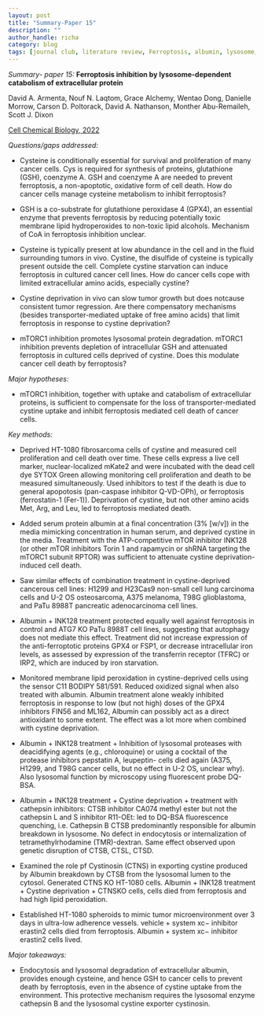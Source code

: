 ```yaml
---
layout: post
title: "Summary-Paper 15"
description: ""
author_handle: richa
category: blog
tags: [journal club, literature review, Ferroptosis, albumin, lysosome, glutathione, GSH, GPX4, Cysteine, Cystine, erastin, xc− cystine/glutamate antiporter, mTORC1, cathepsin B, cystinosin, HT-1080 fibrosarcoma cells, pan-caspase inhibitor Q-VD-OPh, ferrostatin-1 (Fer-1), mTOR inhibitor INK128, Torin 1, rapamycin, FIN56, ML162, C11 BODIPY 581/591, DQ-BSA, CTSB inhibitor CA074 methyl ester, cathepsin L and S inhibitor R11-OEt, tetramethylrhodamine (TMR)-dextran,     ]
---
```

*Summary- paper 15:*
 **Ferroptosis inhibition by lysosome-dependent catabolism of extracellular protein**

David A. Armenta, Nouf N. Laqtom, Grace Alchemy, Wentao Dong, Danielle Morrow, Carson D. Poltorack, David A. Nathanson, Monther Abu-Remaileh, Scott J. Dixon

[Cell Chemical Biology, 2022](https://www.sciencedirect.com/science/article/abs/pii/S2451945622003609)


*Questions/gaps addressed:* 

- Cysteine is conditionally essential for survival and proliferation of many cancer cells. Cys is required for synthesis of proteins, glutathione (GSH), coenzyme A. GSH and coenzyme A are needed to prevent ferroptosis, a non-apoptotic, oxidative form of cell death. How do cancer cells manage cysteine metabolism to inhibit ferroptosis?

- GSH is a co-substrate for glutathione peroxidase 4 (GPX4), an essential enzyme that prevents ferroptosis by reducing potentially toxic membrane lipid hydroperoxides to non-toxic lipid alcohols. Mechanism of CoA in ferroptosis inhibition unclear. 

- Cysteine is typically present at low abundance in the cell and in the fluid surrounding tumors in vivo. Cystine, the disulfide of cysteine is typically present outside the cell. Complete cystine starvation can induce ferroptosis in cultured cancer cell lines. How do cancer cells cope with limited extracellular amino acids, especially cystine?

- Cystine deprivation in vivo can slow tumor growth but does notcause consistent tumor regression. Are there compensatory mechanisms (besides transporter-mediated uptake of free amino acids) that limit ferroptosis in response to cystine deprivation?

- mTORC1 inhibition promotes lysosomal protein degradation.  mTORC1 inhibition prevents depletion of intracellular GSH and attenuated ferroptosis in cultured cells deprived of cystine. Does this modulate cancer cell death by ferroptosis?


*Major hypotheses:*

- mTORC1 inhibition, together with uptake and catabolism of extracellular proteins, is sufficient to compensate for the loss of transporter-mediated cystine uptake and inhibit ferroptosis mediated cell death of cancer cells.


*Key methods:* 

- Deprived HT-1080 fibrosarcoma cells of cystine and measured cell proliferation and cell death over time. These cells express a live cell marker, nuclear-localized mKate2 and were incubated with the dead cell dye SYTOX Green allowing monitoring cell proliferation and death to be measured simultaneously. Used inhibitors to test if the death is due to general apopotosis (pan-caspase inhibitor Q-VD-OPh), or ferroptosis (ferrostatin-1 (Fer-1)). Deprivation of cystine, but not other amino acids Met, Arg, and Leu, led to ferroptosis mediated death. 

- Added serum protein albumin at a final concentration (3% [w/v]) in the media mimicking concentration in human serum, and deprived cystine in the media. Treatment with the ATP-competitive mTOR inhibitor INK128 (or other mTOR inhibitors Torin 1 and rapamycin or shRNA targeting the mTORC1 subunit RPTOR) was sufficient to attenuate cystine deprivation-induced cell death. 

- Saw similar effects of combination treatment in cystine-deprived cancerous cell lines: H1299 and H23Cas9 non-small cell lung carcinoma cells and U-2 OS osteosarcoma, A375 melanoma, T98G glioblastoma, and PaTu 8988T pancreatic adenocarcinoma cell lines. 

- Albumin + INK128 treatment protected equally well against ferroptosis in control and ATG7 KO PaTu 8988T cell lines, suggesting that autophagy does not mediate this effect. Treatment did not increase expression of the anti-ferroptotic proteins GPX4 or FSP1, or decrease intracellular iron levels, as assessed by expression of the transferrin receptor (TFRC) or IRP2, which are induced by iron starvation. 

- Monitored membrane lipid peroxidation in cystine-deprived cells using the sensor C11 BODIPY 581/591. Reduced oxidized signal when also treated with albumin. Albumin treatment alone weakly inhibited ferroptosis in response to low (but not high) doses of the GPX4 inhibitors FIN56 and ML162, Albumin can possibly act as a direct antioxidant to some extent. The effect was a lot more when combined with cystine deprivation. 

- Albumin + INK128 treatment + Inhibition of lysosomal proteases with deacidifying agents (e.g., chloroquine) or using a cocktail of the protease inhibitors pepstatin A, leupeptin- cells died again (A375, H1299, and T98G cancer cells, but no effect in U-2 OS, unclear why). Also  lysosomal function by microscopy using fluorescent probe DQ-BSA. 

- Albumin + INK128 treatment + Cystine deprivation + treatment with cathepsin inhibitors: CTSB inhibitor CA074 methyl ester but not the cathepsin L and S inhibitor R11-OEt: led to DQ-BSA fluorescence quenching, i.e. Cathepsin B CTSB predominantly responsible for albumin breakdown in lysosome. No defect in endocytosis or internalization of tetramethylrhodamine (TMR)-dextran. Same effect observed upon genetic disruption of CTSB, CTSL, CTSD. 

- Examined the role pf Cystinosin (CTNS) in exporting cystine produced by Albumin breakdown by CTSB from the lysosomal lumen to the cytosol. Generated CTNS KO HT-1080 cells. Albumin + INK128 treatment + Cystine deprivation + CTNSKO cells, cells died from ferroptosis and had high lipid peroxidation.

- Established HT-1080 spheroids to mimic tumor microenvironment over 3 days in ultra-low adherence vessels. vehicle + system xc− inhibitor erastin2  cells died from ferroptosis. Albumin + system xc− inhibitor erastin2  cells lived.


*Major takeaways:*

-  Endocytosis and lysosomal degradation of extracellular albumin, provides enough cysteine, and hence GSH to cancer cells to prevent death by ferroptosis, even in the absence of cystine uptake from the environment. This protective mechanism requires the lysosomal enzyme cathepsin B and the lysosomal cystine exporter cystinosin.
 




 



